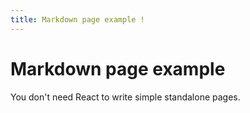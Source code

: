 ```yaml
---
title: Markdown page example !
---
```


# Markdown page example

You don't need React to write simple standalone pages.
